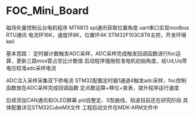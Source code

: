 # FOC_Mini_Board
磁场矢量控制云台电机程序
MT6813  spi通讯获取位置角度
uart串口实现modbus RTU通讯
电流环16K，速度环8K，位置环4K
STM32F103C8T6主控，开发环境keil

基本思路：
定时器计数触发ADC采样，ADC采样完成触发回调函数进行foc运算，更新三路mos管占空比计数值
启动程序强拖校准电机初始角度，给Ud,Uq零电压校准adc采样电流

ADC注入采样采集双下桥电流
STM32配置定时器1通道4触发adc采样，foc控制函数放在ADC采样完成回调函数
定点数运算+移位+查表，提升程序运行速度

后续添加CAN通讯和OLED屏幕
pid自整定、S型曲线、陷波目前还在研究阶段
具体配置详见STM32CubeMX文件
工程启动文件在MDK-ARM文件中

